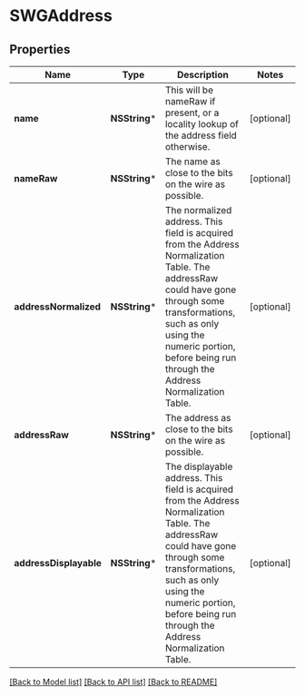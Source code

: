 # SWGAddress

## Properties
Name | Type | Description | Notes
------------ | ------------- | ------------- | -------------
**name** | **NSString*** | This will be nameRaw if present, or a locality lookup of the address field otherwise. | [optional] 
**nameRaw** | **NSString*** | The name as close to the bits on the wire as possible. | [optional] 
**addressNormalized** | **NSString*** | The normalized address. This field is acquired from the Address Normalization Table.  The addressRaw could have gone through some transformations, such as only using the numeric portion, before being run through the Address Normalization Table. | [optional] 
**addressRaw** | **NSString*** | The address as close to the bits on the wire as possible. | [optional] 
**addressDisplayable** | **NSString*** | The displayable address. This field is acquired from the Address Normalization Table.  The addressRaw could have gone through some transformations, such as only using the numeric portion, before being run through the Address Normalization Table. | [optional] 

[[Back to Model list]](../README.md#documentation-for-models) [[Back to API list]](../README.md#documentation-for-api-endpoints) [[Back to README]](../README.md)


